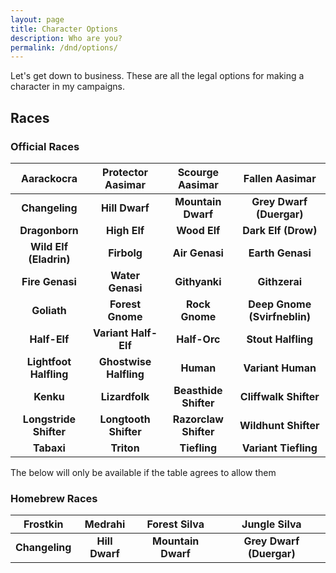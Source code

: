 ```yaml
---
layout: page
title: Character Options
description: Who are you?
permalink: /dnd/options/
---
```

Let's get down to business. These are all the legal options for making a character in my campaigns.

## Races
### Official Races
| Aarackocra | Protector Aasimar | Scourge Aasimar | Fallen Aasimar |
|:---:|:---:|:---:|:---:|
|**Changeling** | **Hill Dwarf** | **Mountain Dwarf** | **Grey Dwarf (Duergar)** |
|**Dragonborn**|**High Elf**|**Wood Elf** | **Dark Elf (Drow)**|
|**Wild Elf (Eladrin)**|**Firbolg**|**Air Genasi**|**Earth Genasi**|
|**Fire Genasi**|**Water Genasi**|**Githyanki**|**Githzerai**|
|**Goliath**|**Forest Gnome**|**Rock Gnome**|**Deep Gnome (Svirfneblin)**|
|**Half-Elf**|**Variant Half-Elf**|**Half-Orc**|**Stout Halfling**|
|**Lightfoot Halfling**|**Ghostwise Halfling**|**Human**|**Variant Human**|
|**Kenku**|**Lizardfolk**|**Beasthide Shifter**|**Cliffwalk Shifter**|
|**Longstride Shifter**|**Longtooth Shifter**|**Razorclaw Shifter**|**Wildhunt Shifter**|
|**Tabaxi**|**Triton**|**Tiefling**|**Variant Tiefling**|**Warforged**|

The below will only be available if the table agrees to allow them
### Homebrew Races
| Frostkin | Medrahi | Forest Silva | Jungle Silva |
|:---:|:---:|:---:|:---:|
|**Changeling** | **Hill Dwarf** | **Mountain Dwarf** | **Grey Dwarf (Duergar)** |
